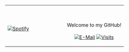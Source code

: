 <table width="100%"> 
  <tr>
  <td width="50%">
      
&nbsp; <br> [![Spotify](https://https://benmaxgcu.vercel.app//api/spotify)](https://open.spotify.com/user/benmaxwell24)

  </td>
  <td width="50%">

<br><p align="center">Welcome to my GitHub!<br><br>
  [![E-Mail](https://img.shields.io/badge/email-reveal-369?style=flat-square&logo=gmail&logoColor=white)](https://mailhide.io/e/ZEQSF)
  [![Visits](https://badges.pufler.dev/visits/novatorem/novatorem?logo=GitHub&label=github%20visits&color=blue&logoColor=white&style=flat-square)](https://github.com/benmaxgcu)
</p>
  </td>
  </table>

[//]: <> (The `&nbsp;` is to have Aphelion take up more space)